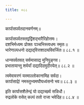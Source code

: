 ```yaml
---
title: ०८८

---
```

कार्पासपर्वतदानवर्णनम्॥  
  
कार्पासपर्वतस्तद्वद्विंशद्भारैरिहोत्तमः।  
दशभिर्मध्यमः प्रोक्तः पञ्चभिस्त्वधमः स्मृतः॥  
भारेणाल्पधनो दद्याद्‌वित्तशाठ्यविवर्जितः॥ ८८.१ ॥  
  
धान्यपर्वतवत् सर्वमासाद्य मुनिपुङ्गव।  
प्रभातायान्तु शर्वर्यां दद्यादिदमुदीरयेत्॥ ८८.२ ॥  
  
त्वमेवावरणं यस्माल्लोकानामिह सर्वदा।  
कार्पासाद्रे! नमस्तुभ्यमघौघध्वंसनो भव॥ ८८.३ ॥  
  
इति कार्पासशैलेन्द्रं यो दद्याच्छर्व सन्निधौ।  
रुद्रलोके वसेत् कल्पं ततो राजा भवेदिह॥ ८८.४ ॥